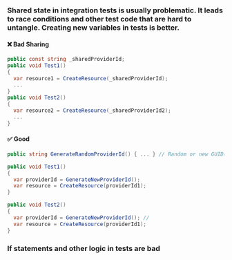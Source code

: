 ### Shared state in integration tests is usually problematic. It leads to race conditions and other test code that are hard to untangle.  Creating new variables in tests is better.

  #### ❌ Bad Sharing
  ```csharp
  public const string _sharedProviderId;
  public void Test1()
  {
    var resource1 = CreateResource(_sharedProviderId);
    ...
  }
  public void Test2()
  {
    var resource2 = CreateResource(_sharedProviderId2);
    ...
  }
  ```

  #### ✅ Good
  ```csharp
  public string GenerateRandomProviderId() { ... } // Random or new GUID()
  
  public void Test1()
  {
    var providerId = GenerateNewProviderId();
    var resource = CreateResource(providerId1);
  }
  
  public void Test2()
  {
    var providerId = GenerateNewProviderId(); //
    var resource = CreateResource(providerId1);
  }
  ```
### If statements and other logic in tests are bad
